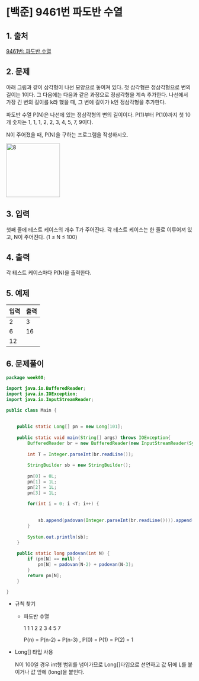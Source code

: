# [백준] 9461번 파도반 수열

## 1. 출처

[9461번: 파도반 수열](https://www.acmicpc.net/problem/9461)

## 2. 문제

아래 그림과 같이 삼각형이 나선 모양으로 놓여져 있다. 첫 삼각형은 정삼각형으로 변의 길이는 1이다. 그 다음에는 다음과 같은 과정으로 정삼각형을 계속 추가한다. 나선에서 가장 긴 변의 길이를 k라 했을 때, 그 변에 길이가 k인 정삼각형을 추가한다.

파도반 수열 P(N)은 나선에 있는 정삼각형의 변의 길이이다. P(1)부터 P(10)까지 첫 10개 숫자는 1, 1, 1, 2, 2, 3, 4, 5, 7, 9이다.

N이 주어졌을 때, P(N)을 구하는 프로그램을 작성하시오.

<img width="145" alt="8" src="https://user-images.githubusercontent.com/97429679/167837808-5a7b4be0-bc96-4bc1-aa76-3a7c4942e41a.png">

## 3. 입력

첫째 줄에 테스트 케이스의 개수 T가 주어진다. 각 테스트 케이스는 한 줄로 이루어져 있고, N이 주어진다. (1 ≤ N ≤ 100)

## 4. 출력

각 테스트 케이스마다 P(N)을 출력한다.

## 5. 예제

| 입력 | 출력 |
| --- | --- |
| 2 | 3
| 6 |16 |
|12 |

## 6. 문제풀이

```java
package week08;

import java.io.BufferedReader;
import java.io.IOException;
import java.io.InputStreamReader;

public class Main {
	
	
	public static Long[] pn = new Long[101];
	
	public static void main(String[] args) throws IOException{
		BufferedReader br = new BufferedReader(new InputStreamReader(System.in));
		
		int T = Integer.parseInt(br.readLine());
		
		StringBuilder sb = new StringBuilder();
		
		pn[0] = 0L;
		pn[1] = 1L;
		pn[2] = 1L;
		pn[3] = 1L;
		
		for(int i = 0; i <T; i++) {
			
		
			sb.append(padovan(Integer.parseInt(br.readLine()))).append("\n");
		}
		
		System.out.println(sb);
	}
	
	public static long padovan(int N) {
		if (pn[N] == null) {
			pn[N] = padovan(N-2) + padovan(N-3);
		}
		return pn[N];
	}

}
```

- 규칙 찾기
    - 파도반 수열
        
        1 1 1 2 2 3 4 5 7
        
        P(n) = P(n-2) + P(n-3) , P(0) = P(1) = P(2) = 1
        
- Long[] 타입 사용
    
    N이 100일 경우 int형 범위를 넘어가므로 Long[]타입으로 선언하고 값 뒤에 L를 붙이거나 값 앞에 (long)을 붙인다.

